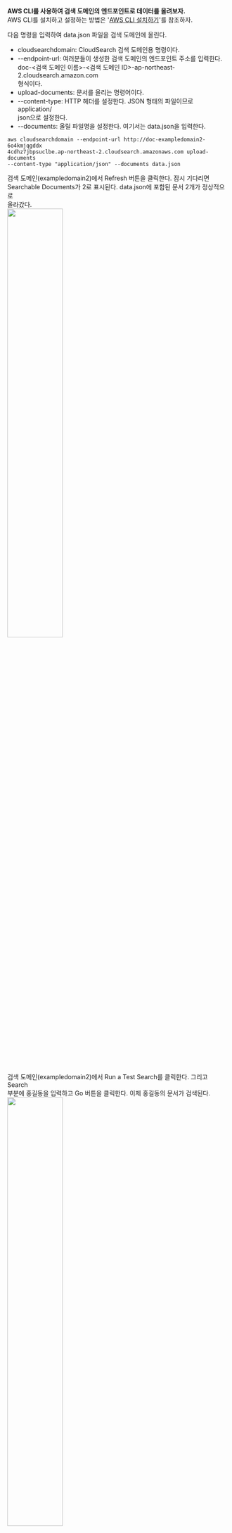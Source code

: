 **AWS CLI를 사용하여 검색 도메인의 엔드포인트로 데이터를 올려보자.**      
AWS CLI를 설치하고 설정하는 방법은 '[AWS CLI 설치하기](https://github.com/yunkangmin/spring-boot/blob/main/aws/CLI/CLI%20%EC%84%A4%EC%B9%98%EB%B0%A9%EB%B2%95(Linux).md)'를 참조하자.    
  
다음 명령을 입력하여 data.json 파일을 검색 도메인에 올린다.   
  
- cloudsearchdomain: CloudSearch 검색 도메인용 명령이다.  
- --endpoint-url: 여러분들이 생성한 검색 도메인의 엔드포인트 주소를 입력한다.  
doc-<검색 도메인 이름>-<검색 도메인 ID>-ap-northeast-2.cloudsearch.amazon.com  
형식이다. 
- upload-documents: 문서를 올리는 명령어이다.  
- --content-type: HTTP 헤더를 설정한다. JSON 형태의 파일이므로 application/  
json으로 설정한다.  
- --documents: 올릴 파일명을 설정한다. 여기서는 data.json을 입력한다.   

```
aws cloudsearchdomain --endpoint-url http://doc-exampledomain2-6o4kmjqgddx
4cdhz7jbpsuclbe.ap-northeast-2.cloudsearch.amazonaws.com upload-documents 
--content-type "application/json" --documents data.json
```

검색 도메인(exampledomain2)에서 Refresh 버튼을 클릭한다. 잠시 기다리면   
Searchable Documents가 2로 표시된다. data.json에 포함된 문서 2개가 정상적으로   
올라갔다.  
<img src="https://user-images.githubusercontent.com/33191974/158755413-0a973db4-060a-489f-a38f-1ff35b65b4a8.png" width="50%" height="50%"/>   
  
검색 도메인(exampledomain2)에서 Run a Test Search를 클릭한다. 그리고 Search   
부분에 홍길동을 입력하고 Go 버튼을 클릭한다. 이제 홍길동의 문서가 검색된다.   
<img src="https://user-images.githubusercontent.com/33191974/158756433-f8dbef02-4808-4fa3-9f89-17853b1c873a.png" width="50%" height="50%"/>  

























